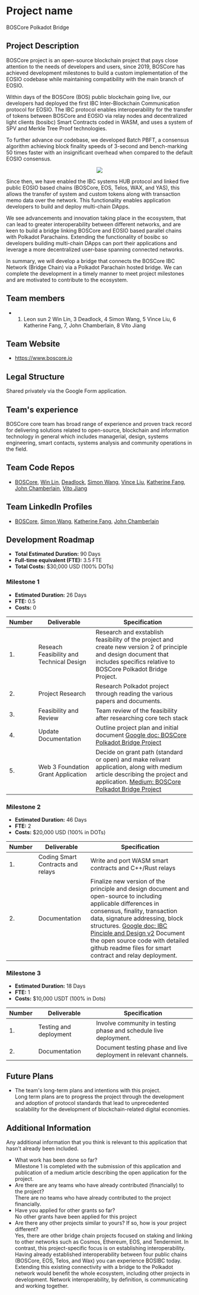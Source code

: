 # Project name
BOSCore Polkadot Bridge
## Project Description
BOSCore project is an open-source blockchain project that pays close attention to the needs of developers and users, since 2019, BOSCore has achieved development milestones to build a custom implementation of the EOSIO codebase while maintaining compatibility with the main branch of EOSIO. 

Within days of the BOSCore (BOS) public blockchain going live, our developers had deployed the first IBC Inter-Blockchain Communication protocol for EOSIO. The IBC protocol enables interoperability for the transfer of tokens between BOSCore and EOSIO via relay nodes and decentralized light clients (bosibc) Smart Contracts coded in WASM, and uses a system of SPV and Merkle Tree Proof technologies.

To further advance our codebase, we developed Batch PBFT, a consensus algorithm achieving block finality speeds of 3-second and bench-marking 50 times faster with an insignificant overhead when compared to the default EOSIO consensus.

<p align="center">
  <img src="https://github.com/boscore/ibc_contracts/raw/master/docs/hub.svg?sanitize=true">
</p>

Since then, we have enabled the IBC systems HUB protocol and linked five public EOSIO based chains (BOSCore, EOS, Telos, WAX, and YAS), this allows the transfer of system and custom tokens along with transaction memo data over the network. This functionality enables application developers to build and deploy multi-chain DApps. 

We see advancements and innovation taking place in the ecosystem, that can lead to greater interoperability between different networks, and are keen to build a bridge linking BOSCore and EOSIO based parallel chains with Polkadot Parachains. Extending the functionality of bosibc so developers building multi-chain DApps can port their applications and leverage a more decentralized user-base spanning connected networks.

In summary, we will develop a bridge that connects the BOSCore IBC Network (Bridge Chain) via a Polkadot Parachain hosted bridge. We can complete the development in a timely manner to meet project milestones and are motivated to contribute to the ecosystem.   


## Team members
* 1. Leon sun 2 Win Lin, 3 Deadlock, 4 Simon Wang, 5 Vince Liu, 6 Katherine Fang, 7, John Chamberlain, 8 Vito Jiang 


## Team Website	
* https://www.boscore.io

## Legal Structure 
Shared privately via the Google Form application.

## Team's experience
BOSCore core team has broad range of experience and proven track record for delivering solutions related to open-source, blockchain and information technology in general which includes managerial, design, systems engineering, smart contacts, systems analysis and community operations in the field. 

## Team Code Repos
* [BOSCore](https://github.com/boscore), [Win Lin](https://github.com/winlin), [Deadlock](https://github.com/qianxiaofeng), [Simon Wang](https://github.com/vchengsong), [Vince Liu](https://github.com/oldcold), [Katherine Fang](https://github.com/eosbkk), [John Chamberlain](https://github.com/jtochamberlain), [Vito Jiang](https://github.com/vito-jwt)

## Team LinkedIn Profiles
* [BOSCore](https://www.linkedin.com/company/boscore), [Simon Wang](https://www.linkedin.com/in/vchengsong/), [Katherine Fang](https://www.linkedin.com/in/katherine-fang-4ba73a120/), [John Chamberlain](https://www.linkedin.com/in/jtochamberlain/)

## Development Roadmap

* **Total Estimated Duration:** 90 Days
* **Full-time equivalent (FTE):**  3.5 FTE 
* **Total Costs:** $30,000 USD (100% DOTs)

### Milestone 1

* **Estimated Duration:** 26 Days 
* **FTE:**  0.5
* **Costs:** 0 


| Number | Deliverable | Specification | 
| ------------- | ------------- | ------------- |
| 1. | Reseach Feasibility and Technical Design | Research and exstablish feasibility of the project and create new version 2 of principle and design document that includes specifics relative to BOSCore Polkadot Bridge Project. |  
| 2. | Project Research | Research Polkadot project through reading the various papers and documents. |  
| 3. | Feasibility and Review | Team review of the feasibility after researching core tech stack|  
| 4. | Update Documentation |  Outline project plan and initial document [Google doc: BOSCore Polkadot Bridge Project](https://docs.google.com/document/d/1vtQp_glynE6AcukZYqZfcapU8z-W7FWl4BNf42mUouU/edit?usp=sharing) |  
| 5. | Web 3 Foundation Grant Application |Decide on grant path (standard or open) and make relivant application, along with medium article describing the project and application. [Medium: BOSCore Polkadot Bridge Project](https://medium.com/boscore/boscore-polkadot-bridge-project-7fc77b48ab76)|  

### Milestone 2

* **Estimated Duration:** 46 Days 
* **FTE:**  2
* **Costs:** $20,000 USD (100% in DOTs)

| Number | Deliverable | Specification | 
| ------------- | ------------- | ------------- |
| 1. | Coding Smart Contracts and relays | Write and port WASM smart contracts and C++/Rust relays  |  
| 2.  | Documentation | Finalize new version of the principle and design document and open-source to including applicable differences in consensus, finality, transaction data, signature addressing, block structures. [Google doc: IBC Pinciple and Design v2](https://docs.google.com/document/d/16fhTOZ9EA7L7A0cIuz1XnSGAM0HyppdjlweDebsoif4/edit?usp=sharing) Document the open source code with detailed github readme files for smart contract and relay deployment. | 

### Milestone 3

* **Estimated Duration:** 18 Days 
* **FTE:**  1
* **Costs:** $10,000 USDT (100% in Dots)

| Number | Deliverable | Specification | 
| ------------- | ------------- | ------------- |
| 1. | Testing and deployment | Involve community in testing phase and schedule live deployment.|  
| 2.  | Documentation | Document testing phase and live deployment in relevant channels. | 


## Future Plans
* The team's long-term plans and intentions with this project.  
Long term plans are to progress the project through the development and adoption of protocol standards that lead to unprecedented scalability for the development of blockchain-related digital economies. 

## Additional Information
Any additional information that you think is relevant to this application that hasn't already been included.
* What work has been done so far?  
Milestone 1 is completed with the submission of this application and publication of a medium article describing the open application for the project. 
* Are there are any teams who have already contributed (financially) to the project?  
There are no teams who have already contributed to the project financially. 
* Have you applied for other grants so far?  
No other grants have been applied for this project
* Are there any other projects similar to yours? If so, how is your project different?  
Yes, there are other bridge chain projects focused on staking and linking to other networks such as Cosmos, Ethereum, EOS, and Tendermint.  In contrast, this project-specific focus is on establishing interoperability. Having already established interoperability between four public chains (BOSCore, EOS, Telos, and Wax) you can experience BOSIBC today.  Extending this existing connectivity with a bridge to the Polkadot network would benefit the whole ecosystem, including other projects in development. Network interoperability, by definition, is communicating and working together.   
